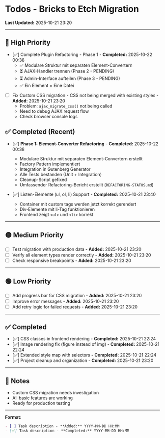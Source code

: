 # Todos - Bricks to Etch Migration

**Last Updated:** 2025-10-21 23:20

---

## 🔴 High Priority

- [✅] Complete Plugin Refactoring - Phase 1 - **Completed:** 2025-10-22 00:38
  - ✅ Modulare Struktur mit separaten Element-Convertern
  - ⏳ AJAX-Handler trennen (Phase 2 - PENDING)
  - ⏳ Admin-Interface aufteilen (Phase 3 - PENDING)
  - ✅ Ein Element = Eine Datei

- [ ] Fix Custom CSS migration - CSS not being merged with existing styles - **Added:** 2025-10-21 23:20
  - Problem: `ajax_migrate_css()` not being called
  - Need to debug AJAX request flow
  - Check browser console logs

## ✅ Completed (Recent)

- [✅] **Phase 1: Element-Converter Refactoring** - **Completed:** 2025-10-22 00:38
  - Modulare Struktur mit separaten Element-Convertern erstellt
  - Factory Pattern implementiert
  - Integration in Gutenberg Generator
  - Alle Tests bestanden (Unit + Integration)
  - Cleanup-Script gefixed
  - Umfassender Refactoring-Bericht erstellt (`REFACTORING-STATUS.md`)

- [✅] Listen-Elemente (ul, ol, li) Support - **Completed:** 2025-10-21 23:40
  - Container mit custom tags werden jetzt korrekt gerendert
  - Div-Elemente mit li-Tag funktionieren
  - Frontend zeigt `<ul>` und `<li>` korrekt

---

## 🟡 Medium Priority

- [ ] Test migration with production data - **Added:** 2025-10-21 23:20
- [ ] Verify all element types render correctly - **Added:** 2025-10-21 23:20
- [ ] Check responsive breakpoints - **Added:** 2025-10-21 23:20

---

## 🟢 Low Priority

- [ ] Add progress bar for CSS migration - **Added:** 2025-10-21 23:20
- [ ] Improve error messages - **Added:** 2025-10-21 23:20
- [ ] Add retry logic for failed requests - **Added:** 2025-10-21 23:20

---

## ✅ Completed

- [✅] CSS classes in frontend rendering - **Completed:** 2025-10-21 22:24
- [✅] Image rendering fix (figure instead of img) - **Completed:** 2025-10-21 22:24
- [✅] Extended style map with selectors - **Completed:** 2025-10-21 22:24
- [✅] Project cleanup and organization - **Completed:** 2025-10-21 23:20

---

## 📝 Notes

- Custom CSS migration needs investigation
- All basic features are working
- Ready for production testing

---

**Format:**
```markdown
- [ ] Task description - **Added:** YYYY-MM-DD HH:MM
- [✅] Task description - **Completed:** YYYY-MM-DD HH:MM
```
